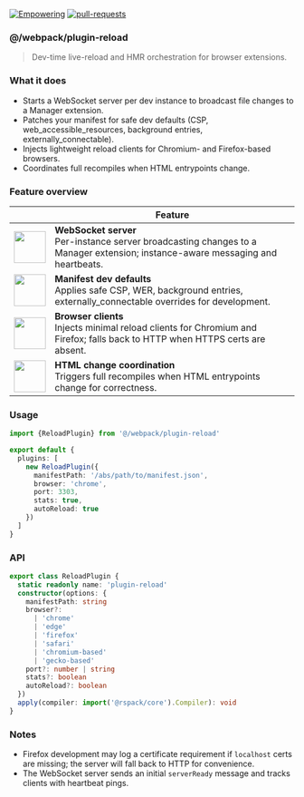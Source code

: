 [empowering-image]: https://img.shields.io/badge/Empowering-Extension.js-0971fe
[empowering-url]: https://extension.js.org
[pr-welcome-image]: https://img.shields.io/badge/pull--requests-welcome-2ecc40
[pr-welcome-url]: https://github.com/extension-js/extension.js/pulls
[extensionjs-image]: https://img.shields.io/badge/Extension.js-0971fe

[![Empowering][empowering-image]][empowering-url] [![pull-requests][pr-welcome-image]][pr-welcome-url]

### @/webpack/plugin-reload

> Dev-time live-reload and HMR orchestration for browser extensions.

### What it does

- Starts a WebSocket server per dev instance to broadcast file changes to a Manager extension.
- Patches your manifest for safe dev defaults (CSP, web_accessible_resources, background entries, externally_connectable).
- Injects lightweight reload clients for Chromium- and Firefox-based browsers.
- Coordinates full recompiles when HTML entrypoints change.

### Feature overview

|                                                                            | Feature                                                                                                                            |
| -------------------------------------------------------------------------- | ---------------------------------------------------------------------------------------------------------------------------------- |
| <img src="https://avatars.githubusercontent.com/u/172809806" width="56" /> | **WebSocket server**<br/>Per-instance server broadcasting changes to a Manager extension; instance-aware messaging and heartbeats. |
| <img src="https://avatars.githubusercontent.com/u/172809806" width="56" /> | **Manifest dev defaults**<br/>Applies safe CSP, WER, background entries, externally_connectable overrides for development.         |
| <img src="https://avatars.githubusercontent.com/u/172809806" width="56" /> | **Browser clients**<br/>Injects minimal reload clients for Chromium and Firefox; falls back to HTTP when HTTPS certs are absent.   |
| <img src="https://avatars.githubusercontent.com/u/172809806" width="56" /> | **HTML change coordination**<br/>Triggers full recompiles when HTML entrypoints change for correctness.                            |

### Usage

```ts
import {ReloadPlugin} from '@/webpack/plugin-reload'

export default {
  plugins: [
    new ReloadPlugin({
      manifestPath: '/abs/path/to/manifest.json',
      browser: 'chrome',
      port: 3303,
      stats: true,
      autoReload: true
    })
  ]
}
```

### API

```ts
export class ReloadPlugin {
  static readonly name: 'plugin-reload'
  constructor(options: {
    manifestPath: string
    browser?:
      | 'chrome'
      | 'edge'
      | 'firefox'
      | 'safari'
      | 'chromium-based'
      | 'gecko-based'
    port?: number | string
    stats?: boolean
    autoReload?: boolean
  })
  apply(compiler: import('@rspack/core').Compiler): void
}
```

### Notes

- Firefox development may log a certificate requirement if `localhost` certs are missing; the server will fall back to HTTP for convenience.
- The WebSocket server sends an initial `serverReady` message and tracks clients with heartbeat pings.
